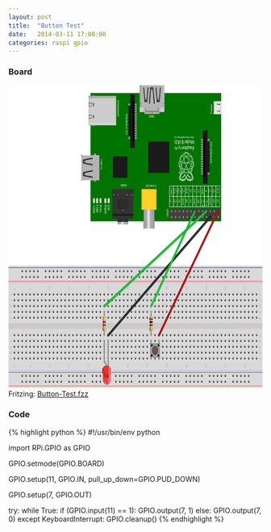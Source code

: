 ```yaml
---
layout: post
title:  "Button Test"
date:   2014-03-11 17:00:00
categories: raspi gpio
---
```


### Board

<img src="/images/Button-Test_Steckplatine.svg" width="800" height="600" alt="bread board" /><br />
Fritzing: [Button-Test.fzz](/images/fritzing/Button-Test.fzz)

### Code

{% highlight python %}
#!/usr/bin/env python

import RPi.GPIO as GPIO

GPIO.setmode(GPIO.BOARD)

GPIO.setup(11, GPIO.IN, pull_up_down=GPIO.PUD_DOWN)

GPIO.setup(7, GPIO.OUT)

try:
         while True:
                 if (GPIO.input(11) == 1):
                        GPIO.output(7, 1)
                 else:
                        GPIO.output(7, 0)
except KeyboardInterrupt:
    GPIO.cleanup()
{% endhighlight %}
